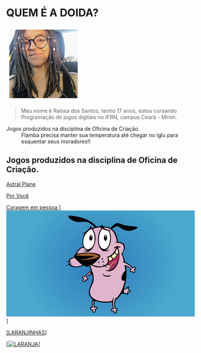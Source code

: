 # QUEM É A DOIDA?

   ![imagem2](perfil.png)

> Meu nome é Raíssa dos Santos, tenho 17 anos, estou cursando Programação de jogos digitais no IFRN, campus Ceará - Mirim. 


  <dt>Jogos produzidos na disciplina de Oficina de Criação.</dt>
  <dd>Flamba precisa manter sua temperatura até chegar no iglu para esquentar seus moradores!!</dd>
  <a href="http://raixasantos.github.io/Flamba/" target="_blank">  </a>

## Jogos produzidos na disciplina de Oficina de Criação.


<a href="http://raixasantos.github.io/AstralPlane/" target="_blank"> Astral Plane </a>

<a href="http://raixasantos.github.io/ForU/" target="_blank"> Por Você </a>











<a href="http://coragem.com.br" target="_blank"> Coragem em pessoa [![imagem1](coragem.jpg)] </a>

<a href="https://www.estudopratico.com.br/wp-content/uploads/2017/11/laranja-caixa-cor-alaranjado.jpg" target="_blank"> [[LARANJINHAS](https://www.estudopratico.com.br/wp-content/uploads/2017/11/laranja-caixa-cor-alaranjado.jpg)] </a>

<a href="www.estudopratico.com.br/wp-content/uploads/2017/11/laranja-caixa-cor-alaranjado.jpg" target="_blank"> [![LARANJA](https://www.estudopratico.com.br/wp-content/uploads/2017/11/laranja-caixa-cor-alaranjado.jpg)] </a>
